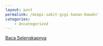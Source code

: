 ```yaml
---
layout: post
permalink: /mimpi-sakit-gigi-kanan-bawah/
categories:
    - Uncategorized
---
```


[Baca Selengkapnya](/04)
